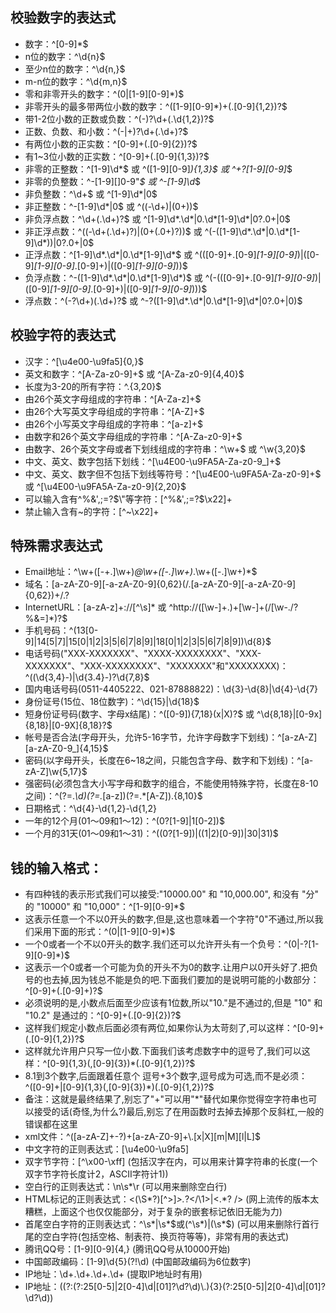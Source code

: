 ## 校验数字的表达式
*  数字：^[0-9]*$
*  n位的数字：^\d{n}$
*  至少n位的数字：^\d{n,}$
*  m-n位的数字：^\d{m,n}$
*  零和非零开头的数字：^(0|[1-9][0-9]*)$
*  非零开头的最多带两位小数的数字：^([1-9][0-9]*)+(.[0-9]{1,2})?$
*  带1-2位小数的正数或负数：^(\-)?\d+(\.\d{1,2})?$
*  正数、负数、和小数：^(\-|\+)?\d+(\.\d+)?$
*  有两位小数的正实数：^[0-9]+(.[0-9]{2})?$
*  有1~3位小数的正实数：^[0-9]+(.[0-9]{1,3})?$
*  非零的正整数：^[1-9]\d*$ 或 ^([1-9][0-9]*){1,3}$ 或 ^\+?[1-9][0-9]*$
*  非零的负整数：^\-[1-9][]0-9"*$ 或 ^-[1-9]\d*$
*  非负整数：^\d+$ 或 ^[1-9]\d*|0$
*  非正整数：^-[1-9]\d*|0$ 或 ^((-\d+)|(0+))$
*  非负浮点数：^\d+(\.\d+)?$ 或 ^[1-9]\d*\.\d*|0\.\d*[1-9]\d*|0?\.0+|0$
*  非正浮点数：^((-\d+(\.\d+)?)|(0+(\.0+)?))$ 或 ^(-([1-9]\d*\.\d*|0\.\d*[1-9]\d*))|0?\.0+|0$
*  正浮点数：^[1-9]\d*\.\d*|0\.\d*[1-9]\d*$ 或 ^(([0-9]+\.[0-9]*[1-9][0-9]*)|([0-9]*[1-9][0-9]*\.[0-9]+)|([0-9]*[1-9][0-9]*))$
*  负浮点数：^-([1-9]\d*\.\d*|0\.\d*[1-9]\d*)$ 或 ^(-(([0-9]+\.[0-9]*[1-9][0-9]*)|([0-9]*[1-9][0-9]*\.[0-9]+)|([0-9]*[1-9][0-9]*)))$
*  浮点数：^(-?\d+)(\.\d+)?$ 或 ^-?([1-9]\d*\.\d*|0\.\d*[1-9]\d*|0?\.0+|0)$

## 校验字符的表达式
*  汉字：^[\u4e00-\u9fa5]{0,}$
*  英文和数字：^[A-Za-z0-9]+$ 或 ^[A-Za-z0-9]{4,40}$
*  长度为3-20的所有字符：^.{3,20}$
*  由26个英文字母组成的字符串：^[A-Za-z]+$
*  由26个大写英文字母组成的字符串：^[A-Z]+$
*  由26个小写英文字母组成的字符串：^[a-z]+$
*  由数字和26个英文字母组成的字符串：^[A-Za-z0-9]+$
*  由数字、26个英文字母或者下划线组成的字符串：^\w+$ 或 ^\w{3,20}$
*  中文、英文、数字包括下划线：^[\u4E00-\u9FA5A-Za-z0-9_]+$
*  中文、英文、数字但不包括下划线等符号：^[\u4E00-\u9FA5A-Za-z0-9]+$ 或 ^[\u4E00-\u9FA5A-Za-z0-9]{2,20}$
*  可以输入含有^%&',;=?$\"等字符：[^%&',;=?$\x22]+
*  禁止输入含有~的字符：[^~\x22]+

## 特殊需求表达式
*  Email地址：^\w+([-+.]\w+)*@\w+([-.]\w+)*\.\w+([-.]\w+)*$
*  域名：[a-zA-Z0-9][-a-zA-Z0-9]{0,62}(/.[a-zA-Z0-9][-a-zA-Z0-9]{0,62})+/.?
*  InternetURL：[a-zA-z]+://[^\s]* 或 ^http://([\w-]+\.)+[\w-]+(/[\w-./?%&=]*)?$
*  手机号码：^(13[0-9]|14[5|7]|15[0|1|2|3|5|6|7|8|9]|18[0|1|2|3|5|6|7|8|9])\d{8}$
*  电话号码("XXX-XXXXXXX"、"XXXX-XXXXXXXX"、"XXX-XXXXXXX"、"XXX-XXXXXXXX"、"XXXXXXX"和"XXXXXXXX)：^(\(\d{3,4}-)|\d{3.4}-)?\d{7,8}$
*  国内电话号码(0511-4405222、021-87888822)：\d{3}-\d{8}|\d{4}-\d{7}
*  身份证号(15位、18位数字)：^\d{15}|\d{18}$
*  短身份证号码(数字、字母x结尾)：^([0-9]){7,18}(x|X)?$ 或 ^\d{8,18}|[0-9x]{8,18}|[0-9X]{8,18}?$
*  帐号是否合法(字母开头，允许5-16字节，允许字母数字下划线)：^[a-zA-Z][a-zA-Z0-9_]{4,15}$
*  密码(以字母开头，长度在6~18之间，只能包含字母、数字和下划线)：^[a-zA-Z]\w{5,17}$
*  强密码(必须包含大小写字母和数字的组合，不能使用特殊字符，长度在8-10之间)：^(?=.*\d)(?=.*[a-z])(?=.*[A-Z]).{8,10}$
*  日期格式：^\d{4}-\d{1,2}-\d{1,2}
*  一年的12个月(01～09和1～12)：^(0?[1-9]|1[0-2])$
*  一个月的31天(01～09和1～31)：^((0?[1-9])|((1|2)[0-9])|30|31)$

## 钱的输入格式：
*  有四种钱的表示形式我们可以接受:"10000.00" 和 "10,000.00", 和没有 "分" 的 "10000" 和 "10,000"：^[1-9][0-9]*$
*  这表示任意一个不以0开头的数字,但是,这也意味着一个字符"0"不通过,所以我们采用下面的形式：^(0|[1-9][0-9]*)$
*  一个0或者一个不以0开头的数字.我们还可以允许开头有一个负号：^(0|-?[1-9][0-9]*)$
*  这表示一个0或者一个可能为负的开头不为0的数字.让用户以0开头好了.把负号的也去掉,因为钱总不能是负的吧.下面我们要加的是说明可能的小数部分：^[0-9]+(.[0-9]+)?$
*  必须说明的是,小数点后面至少应该有1位数,所以"10."是不通过的,但是 "10" 和 "10.2" 是通过的：^[0-9]+(.[0-9]{2})?$
*  这样我们规定小数点后面必须有两位,如果你认为太苛刻了,可以这样：^[0-9]+(.[0-9]{1,2})?$
*  这样就允许用户只写一位小数.下面我们该考虑数字中的逗号了,我们可以这样：^[0-9]{1,3}(,[0-9]{3})*(.[0-9]{1,2})?$
*   8.1到3个数字,后面跟着任意个 逗号+3个数字,逗号成为可选,而不是必须：^([0-9]+|[0-9]{1,3}(,[0-9]{3})*)(.[0-9]{1,2})?$
*   备注：这就是最终结果了,别忘了"+"可以用"*"替代如果你觉得空字符串也可以接受的话(奇怪,为什么?)最后,别忘了在用函数时去掉去掉那个反斜杠,一般的错误都在这里
*   xml文件：^([a-zA-Z]+-?)+[a-zA-Z0-9]+\\.[x|X][m|M][l|L]$
*  中文字符的正则表达式：[\u4e00-\u9fa5]
*  双字节字符：[^\x00-\xff] (包括汉字在内，可以用来计算字符串的长度(一个双字节字符长度计2，ASCII字符计1))
*  空白行的正则表达式：\n\s*\r (可以用来删除空白行)
*  HTML标记的正则表达式：<(\S*?)[^>]*>.*?</\1>|<.*? /> (网上流传的版本太糟糕，上面这个也仅仅能部分，对于复杂的嵌套标记依旧无能为力)
*  首尾空白字符的正则表达式：^\s*|\s*$或(^\s*)|(\s*$) (可以用来删除行首行尾的空白字符(包括空格、制表符、换页符等等)，非常有用的表达式)
* 腾讯QQ号：[1-9][0-9]{4,} (腾讯QQ号从10000开始)
* 中国邮政编码：[1-9]\d{5}(?!\d) (中国邮政编码为6位数字)
* IP地址：\d+\.\d+\.\d+\.\d+ (提取IP地址时有用)
* IP地址：((?:(?:25[0-5]|2[0-4]\\d|[01]?\\d?\\d)\\.){3}(?:25[0-5]|2[0-4]\\d|[01]?\\d?\\d))
